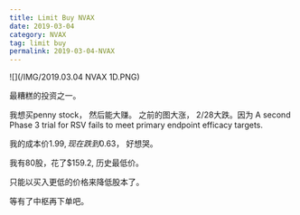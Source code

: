 ```yaml
---
title: Limit Buy NVAX
date: 2019-03-04
category: NVAX
tag: limit buy
permalink: 2019-03-04-NVAX
---
```


![](/IMG/2019.03.04 NVAX 1D.PNG)

最糟糕的投资之一。

我想买penny stock， 然后能大赚。  之前的图大涨， 2/28大跌。因为 A second Phase 3 trial for RSV fails to meet primary endpoint efficacy targets.

我的成本价$1.99,现在跌到$0.63， 好想哭。

我有80股，花了$159.2, 历史最低价。

只能以买入更低的价格来降低股本了。

等有了中枢再下单吧。
